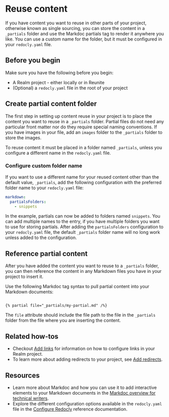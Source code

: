 # Reuse content

If you have content you want to reuse in other parts of your project, otherwise known as single sourcing, you can store the content in a `_partials` folder and use the Markdoc partials tag to render it anywhere you like.
You can use a custom name for the folder, but it must be configured in your `redocly.yaml` file.

## Before you begin

Make sure you have the following before you begin:

- A Realm project - either locally or in Reunite
- (Optional) a `redocly.yaml` file in the root of your project

## Create partial content folder

The first step in setting up content reuse in your project is to place the content you want to reuse in a `_partials` folder.
Partial files do not need any particular front matter nor do they require special naming conventions.
If you have images in your file, add an `images` folder to the `_partials` folder to store the images.

To reuse content it must be placed in a folder named `_partials`, unless you configure a different name in the `redocly.yaml` file.

### Configure custom folder name

If you want to use a different name for your reused content other than the default value, `_partials`, add the following configuration with the preferred folder name to your `redocly.yaml` file:

```yaml
markdown:
  partialsFolders:
    - snippets
```

In the example, partials can now be added to folders named `snippets`.
You can add multiple names to the entry, if you have multiple folders you want to use for storing partials.
After adding the `partialsFolders` configuration to your `redocly.yaml` file, the default `_partials` folder name will no long work unless added to the configuration.

## Reference partial content

After you have added the content you want to reuse to a `_partials` folder, you can then reference the content in any Markdown files you have in your project to insert it.

Use the following Markdoc tag syntax to pull partial content into your Markdown documents:

```markdoc {% process=false %}

{% partial file="_partials/my-partial.md" /%}

```

The `file` attribute should include the file path to the file in the `_partials` folder from the file where you are inserting the content.

## Related how-tos

- Checkout [Add links](./links.md) for information on how to configure links in your Realm project.
- To learn more about adding redirects to your project, see [Add redirects](./add-redirects.md).

## Resources

- Learn more about Markdoc and how you can use it to add interactive elements to your Markdown documents in the [Markdoc overview for technical writers](https://redocly.com/learn/markdoc).
- Explore the different configuration options available in the `redocly.yaml` file in the [Configure Redocly](../../config/index.md) reference documentation.

